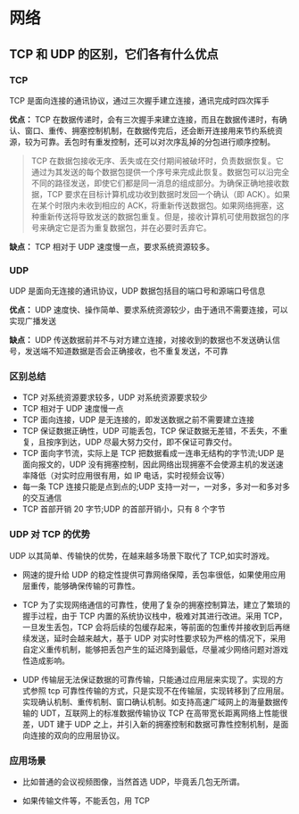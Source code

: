 # 网络

## TCP 和 UDP 的区别，它们各有什么优点

### TCP

TCP 是面向连接的通讯协议，通过三次握手建立连接，通讯完成时四次挥手

**优点：** TCP 在数据传递时，会有三次握手来建立连接，而且在数据传递时，有确认、窗口、重传、拥塞控制机制，在数据传完后，还会断开连接用来节约系统资源，较为可靠。丢包时有重发控制，还可以对次序乱掉的分包进行顺序控制。

> TCP 在数据包接收无序、丢失或在交付期间被破坏时，负责数据恢复。它通过为其发送的每个数据包提供一个序号来完成此恢复。数据包可以沿完全不同的路径发送，即使它们都是同一消息的组成部分。为确保正确地接收数据，TCP 要求在目标计算机成功收到数据时发回一个确认（即 ACK）。如果在某个时限内未收到相应的 ACK，将重新传送数据包。如果网络拥塞，这种重新传送将导致发送的数据包重复。但是，接收计算机可使用数据包的序号来确定它是否为重复数据包，并在必要时丢弃它。

**缺点：** TCP 相对于 UDP 速度慢一点，要求系统资源较多。

### UDP

UDP 是面向无连接的通讯协议，UDP 数据包括目的端口号和源端口号信息

**优点：** UDP 速度快、操作简单、要求系统资源较少，由于通讯不需要连接，可以实现广播发送

**缺点：** UDP 传送数据前并不与对方建立连接，对接收到的数据也不发送确认信号，发送端不知道数据是否会正确接收，也不重复发送，不可靠

### 区别总结

- TCP 对系统资源要求较多，UDP 对系统资源要求较少
- TCP 相对于 UDP 速度慢一点
- TCP 面向连接，UDP 是无连接的，即发送数据之前不需要建立连接
- TCP 保证数据正确性，UDP 可能丢包，TCP 保证数据无差错，不丢失，不重复，且按序到达，UDP 尽最大努力交付，即不保证可靠交付。
- TCP 面向字节流，实际上是 TCP 把数据看成一连串无结构的字节流;UDP 是面向报文的，UDP 没有拥塞控制，因此网络出现拥塞不会使源主机的发送速率降低（对实时应用很有用，如 IP 电话，实时视频会议等）
- 每一条 TCP 连接只能是点到点的;UDP 支持一对一，一对多，多对一和多对多的交互通信
- TCP 首部开销 20 字节;UDP 的首部开销小，只有 8 个字节

### UDP 对 TCP 的优势

UDP 以其简单、传输快的优势，在越来越多场景下取代了 TCP,如实时游戏。

- 网速的提升给 UDP 的稳定性提供可靠网络保障，丢包率很低，如果使用应用层重传，能够确保传输的可靠性。

- TCP 为了实现网络通信的可靠性，使用了复杂的拥塞控制算法，建立了繁琐的握手过程，由于 TCP 内置的系统协议栈中，极难对其进行改进。采用 TCP，一旦发生丢包，TCP 会将后续的包缓存起来，等前面的包重传并接收到后再继续发送，延时会越来越大，基于 UDP 对实时性要求较为严格的情况下，采用自定义重传机制，能够把丢包产生的延迟降到最低，尽量减少网络问题对游戏性造成影响。
- UDP 传输层无法保证数据的可靠传输，只能通过应用层来实现了。实现的方式参照 tcp 可靠性传输的方式，只是实现不在传输层，实现转移到了应用层。实现确认机制、重传机制、窗口确认机制。如支持高速广域网上的海量数据传输的 UDT，互联网上的标准数据传输协议 TCP 在高带宽长距离网络上性能很差，UDT 建于 UDP 之上，并引入新的拥塞控制和数据可靠性控制机制，是面向连接的双向的应用层协议。

### 应用场景

- 比如普通的会议视频图像，当然首选 UDP，毕竟丢几包无所谓。

- 如果传输文件等，不能丢包，用 TCP
